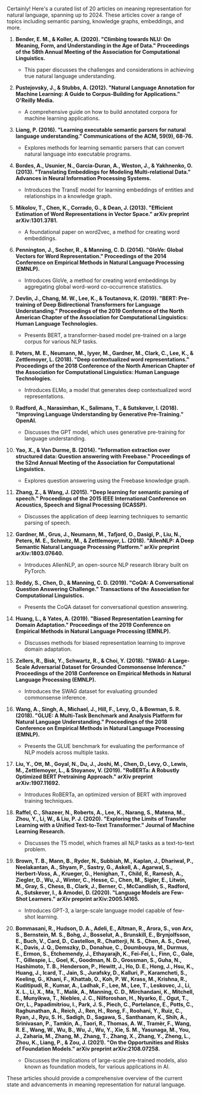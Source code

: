 Certainly! Here's a curated list of 20 articles on meaning representation for natural language, spanning up to 2024. These articles cover a range of topics including semantic parsing, knowledge graphs, embeddings, and more.

1. **Bender, E. M., & Koller, A. (2020). "Climbing towards NLU: On Meaning, Form, and Understanding in the Age of Data." Proceedings of the 58th Annual Meeting of the Association for Computational Linguistics.**
   - This paper discusses the challenges and considerations in achieving true natural language understanding.

2. **Pustejovsky, J., & Stubbs, A. (2012). "Natural Language Annotation for Machine Learning: A Guide to Corpus-Building for Applications." O'Reilly Media.**
   - A comprehensive guide on how to build annotated corpora for machine learning applications.

3. **Liang, P. (2016). "Learning executable semantic parsers for natural language understanding." Communications of the ACM, 59(9), 68-76.**
   - Explores methods for learning semantic parsers that can convert natural language into executable programs.

4. **Bordes, A., Usunier, N., Garcia-Duran, A., Weston, J., & Yakhnenko, O. (2013). "Translating Embeddings for Modeling Multi-relational Data." Advances in Neural Information Processing Systems.**
   - Introduces the TransE model for learning embeddings of entities and relationships in a knowledge graph.

5. **Mikolov, T., Chen, K., Corrado, G., & Dean, J. (2013). "Efficient Estimation of Word Representations in Vector Space." arXiv preprint arXiv:1301.3781.**
   - A foundational paper on word2vec, a method for creating word embeddings.

6. **Pennington, J., Socher, R., & Manning, C. D. (2014). "GloVe: Global Vectors for Word Representation." Proceedings of the 2014 Conference on Empirical Methods in Natural Language Processing (EMNLP).**
   - Introduces GloVe, a method for creating word embeddings by aggregating global word-word co-occurrence statistics.

7. **Devlin, J., Chang, M. W., Lee, K., & Toutanova, K. (2019). "BERT: Pre-training of Deep Bidirectional Transformers for Language Understanding." Proceedings of the 2019 Conference of the North American Chapter of the Association for Computational Linguistics: Human Language Technologies.**
   - Presents BERT, a transformer-based model pre-trained on a large corpus for various NLP tasks.

8. **Peters, M. E., Neumann, M., Iyyer, M., Gardner, M., Clark, C., Lee, K., & Zettlemoyer, L. (2018). "Deep contextualized word representations." Proceedings of the 2018 Conference of the North American Chapter of the Association for Computational Linguistics: Human Language Technologies.**
   - Introduces ELMo, a model that generates deep contextualized word representations.

9. **Radford, A., Narasimhan, K., Salimans, T., & Sutskever, I. (2018). "Improving Language Understanding by Generative Pre-Training." OpenAI.**
   - Discusses the GPT model, which uses generative pre-training for language understanding.

10. **Yao, X., & Van Durme, B. (2014). "Information extraction over structured data: Question answering with Freebase." Proceedings of the 52nd Annual Meeting of the Association for Computational Linguistics.**
    - Explores question answering using the Freebase knowledge graph.

11. **Zhang, Z., & Wang, J. (2015). "Deep learning for semantic parsing of speech." Proceedings of the 2015 IEEE International Conference on Acoustics, Speech and Signal Processing (ICASSP).**
    - Discusses the application of deep learning techniques to semantic parsing of speech.

12. **Gardner, M., Grus, J., Neumann, M., Tafjord, O., Dasigi, P., Liu, N., Peters, M. E., Schmitz, M., & Zettlemoyer, L. (2018). "AllenNLP: A Deep Semantic Natural Language Processing Platform." arXiv preprint arXiv:1803.07640.**
    - Introduces AllenNLP, an open-source NLP research library built on PyTorch.

13. **Reddy, S., Chen, D., & Manning, C. D. (2019). "CoQA: A Conversational Question Answering Challenge." Transactions of the Association for Computational Linguistics.**
    - Presents the CoQA dataset for conversational question answering.

14. **Huang, L., & Yates, A. (2019). "Biased Representation Learning for Domain Adaptation." Proceedings of the 2019 Conference on Empirical Methods in Natural Language Processing (EMNLP).**
    - Discusses methods for biased representation learning to improve domain adaptation.

15. **Zellers, R., Bisk, Y., Schwartz, R., & Choi, Y. (2018). "SWAG: A Large-Scale Adversarial Dataset for Grounded Commonsense Inference." Proceedings of the 2018 Conference on Empirical Methods in Natural Language Processing (EMNLP).**
    - Introduces the SWAG dataset for evaluating grounded commonsense inference.

16. **Wang, A., Singh, A., Michael, J., Hill, F., Levy, O., & Bowman, S. R. (2018). "GLUE: A Multi-Task Benchmark and Analysis Platform for Natural Language Understanding." Proceedings of the 2018 Conference on Empirical Methods in Natural Language Processing (EMNLP).**
    - Presents the GLUE benchmark for evaluating the performance of NLP models across multiple tasks.

17. **Liu, Y., Ott, M., Goyal, N., Du, J., Joshi, M., Chen, D., Levy, O., Lewis, M., Zettlemoyer, L., & Stoyanov, V. (2019). "RoBERTa: A Robustly Optimized BERT Pretraining Approach." arXiv preprint arXiv:1907.11692.**
    - Introduces RoBERTa, an optimized version of BERT with improved training techniques.

18. **Raffel, C., Shazeer, N., Roberts, A., Lee, K., Narang, S., Matena, M., Zhou, Y., Li, W., & Liu, P. J. (2020). "Exploring the Limits of Transfer Learning with a Unified Text-to-Text Transformer." Journal of Machine Learning Research.**
    - Discusses the T5 model, which frames all NLP tasks as a text-to-text problem.

19. **Brown, T. B., Mann, B., Ryder, N., Subbiah, M., Kaplan, J., Dhariwal, P., Neelakantan, A., Shyam, P., Sastry, G., Askell, A., Agarwal, S., Herbert-Voss, A., Krueger, G., Henighan, T., Child, R., Ramesh, A., Ziegler, D., Wu, J., Winter, C., Hesse, C., Chen, M., Sigler, E., Litwin, M., Gray, S., Chess, B., Clark, J., Berner, C., McCandlish, S., Radford, A., Sutskever, I., & Amodei, D. (2020). "Language Models are Few-Shot Learners." arXiv preprint arXiv:2005.14165.**
    - Introduces GPT-3, a large-scale language model capable of few-shot learning.

20. **Bommasani, R., Hudson, D. A., Adeli, E., Altman, R., Arora, S., von Arx, S., Bernstein, M. S., Bohg, J., Bosselut, A., Brunskill, E., Brynjolfsson, E., Buch, V., Card, D., Castellon, R., Chatterji, N. S., Chen, A. S., Creel, K., Davis, J. Q., Demszky, D., Donahue, C., Doumbouya, M., Durmus, E., Ermon, S., Etchemendy, J., Ethayarajh, K., Fei-Fei, L., Finn, C., Gale, T., Gillespie, L., Goel, K., Goodman, N. D., Grossman, S., Guha, N., Hashimoto, T. B., Henderson, P., Hewitt, J., Ho, D. E., Hong, J., Hsu, K., Huang, J., Icard, T., Jain, S., Jurafsky, D., Kalluri, P., Karamcheti, S., Keeling, G., Khani, F., Khattab, O., Koh, P. W., Krass, M., Krishna, R., Kuditipudi, R., Kumar, A., Ladhak, F., Lee, M., Lee, T., Leskovec, J., Li, X. L., Li, X., Ma, T., Malik, A., Manning, C. D., Mirchandani, K., Mitchell, E., Munyikwa, T., Niebles, J. C., Nilforoshan, H., Nyarko, E., Ogut, T., Orr, L., Papadimitriou, I., Park, J. S., Piech, C., Portelance, E., Potts, C., Raghunathan, A., Reich, J., Ren, H., Rong, F., Roohani, Y., Ruiz, C., Ryan, J., Ryu, S. H., Sadigh, D., Sagawa, S., Santhanam, K., Shih, A., Srinivasan, P., Tamkin, A., Taori, R., Thomas, A. W., Tramèr, F., Wang, R. E., Wang, W., Wu, B., Wu, J., Wu, Y., Xie, S. M., Yasunaga, M., You, J., Zaharia, M., Zhang, M., Zhang, T., Zhang, X., Zhang, Y., Zheng, L., Zhou, K., Liang, P., & Zou, J. (2021). "On the Opportunities and Risks of Foundation Models." arXiv preprint arXiv:2108.07258.**
    - Discusses the implications of large-scale pre-trained models, also known as foundation models, for various applications in AI.

These articles should provide a comprehensive overview of the current state and advancements in meaning representation for natural language.